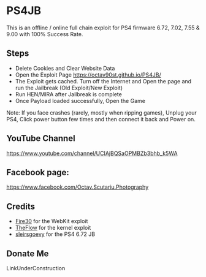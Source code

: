 # PS4JB

This is an offline / online full chain exploit for PS4 firmware 6.72, 7.02, 7.55 & 9.00 with 100% Success Rate.

## Steps

* Delete Cookies and Clear Website Data
* Open the Exploit Page https://octav90st.github.io/PS4JB/
* The Exploit gets cached. Turn off the Internet and Open the page and run the Jailbreak (Old Exploit/New Exploit)
* Run HEN/MIRA after Jailbreak is complete
* Once Payload loaded successfully, Open the Game

Note: If you face crashes (rarely, mostly when ripping games), Unplug your PS4, Click power button few times and then connect it back and Power on.

## YouTube Channel

https://www.youtube.com/channel/UCIAjBQSaOPMBZb3bhb_k5WA

## Facebook page:

https://www.facebook.com/Octav.Scutariu.Photography

## Credits

* [Fire30](https://github.com/Fire30/bad_hoist) for the WebKit exploit
* [TheFlow](https://hackerone.com/reports/826026) for the kernel exploit
* [sleirsgoevy](https://github.com/sleirsgoevy/ps4jb) for the PS4 6.72 JB

## Donate Me

LinkUnderConstruction
